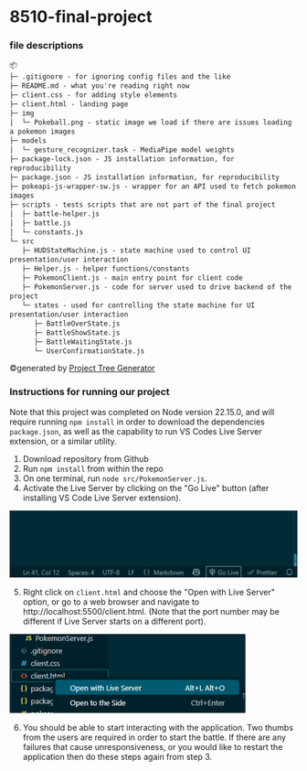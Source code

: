 # 8510-final-project

### file descriptions
```
📦 
├─ .gitignore - for ignoring config files and the like
├─ README.md - what you're reading right now
├─ client.css - for adding style elements
├─ client.html - landing page
├─ img
│  └─ Pokeball.png - static image we load if there are issues loading a pokemon images
├─ models
│  └─ gesture_recognizer.task - MediaPipe model weights
├─ package-lock.json - JS installation information, for reproducibility
├─ package.json - JS installation information, for reproducibility
├─ pokeapi-js-wrapper-sw.js - wrapper for an API used to fetch pokemon images
├─ scripts - tests scripts that are not part of the final project
│  ├─ battle-helper.js
│  ├─ battle.js
│  └─ constants.js
└─ src
   ├─ HUDStateMachine.js - state machine used to control UI presentation/user interaction
   ├─ Helper.js - helper functions/constants
   ├─ PokemonClient.js - main entry point for client code
   ├─ PokemonServer.js - code for server used to drive backend of the project
   └─ states - used for controlling the state machine for UI presentation/user interaction
      ├─ BattleOverState.js
      ├─ BattleShowState.js
      ├─ BattleWaitingState.js
      └─ UserConfirmationState.js
```
©generated by [Project Tree Generator](https://woochanleee.github.io/project-tree-generator)

### Instructions for running our project

Note that this project was completed on Node version 22.15.0, and will require running `npm install` in order to download the dependencies `package.json`, as well as the capability to run VS Codes Live Server extension, or a similar utility.

1. Download repository from Github
2. Run `npm install` from within the repo
3. On one terminal, run `node src/PokemonServer.js`.
4. Activate the Live Server by clicking on the "Go Live" button (after installing VS Code Live Server extension).

![go live view](img/go_live.png)

5. Right click on `client.html` and choose the "Open with Live Server" option, or go to a web browser and navigate to http://localhost:5500/client.html. (Note that the port number may be different if Live Server starts on a different port).

![alt text](img/open_with_live.png)

6. You should be able to start interacting with the application. Two thumbs from the users are required in order to start the battle. If there are any failures that cause unresponsiveness, or you would like to restart the application then do these steps again from step 3.